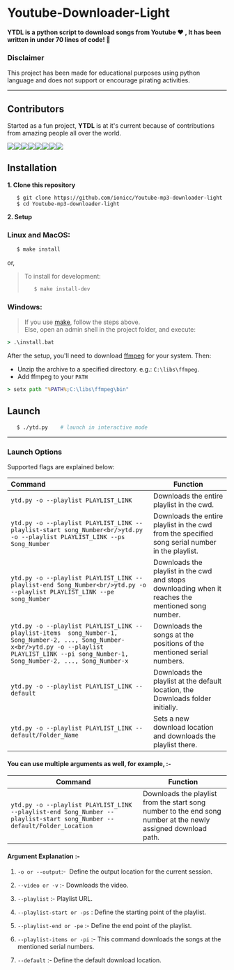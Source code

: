 # Youtube-Downloader-Light

**YTDL is a python script to download songs from Youtube :heart: , It has been written in under 70 lines of code! :triumph:**

### Disclaimer

This project has been made for educational purposes using python language and does not support or encourage pirating activities.

---



## Contributors

Started as a fun project, **YTDL** is at it's current because of contributions from amazing people all over the world.

[![](https://sourcerer.io/fame/ionicc/ionicc/Youtube-mp3-downloader-light/images/0)](https://sourcerer.io/fame/ionicc/ionicc/Youtube-mp3-downloader-light/links/0)[![](https://sourcerer.io/fame/ionicc/ionicc/Youtube-mp3-downloader-light/images/1)](https://sourcerer.io/fame/ionicc/ionicc/Youtube-mp3-downloader-light/links/1)[![](https://sourcerer.io/fame/ionicc/ionicc/Youtube-mp3-downloader-light/images/2)](https://sourcerer.io/fame/ionicc/ionicc/Youtube-mp3-downloader-light/links/2)[![](https://sourcerer.io/fame/ionicc/ionicc/Youtube-mp3-downloader-light/images/3)](https://sourcerer.io/fame/ionicc/ionicc/Youtube-mp3-downloader-light/links/3)[![](https://sourcerer.io/fame/ionicc/ionicc/Youtube-mp3-downloader-light/images/4)](https://sourcerer.io/fame/ionicc/ionicc/Youtube-mp3-downloader-light/links/4)[![](https://sourcerer.io/fame/ionicc/ionicc/Youtube-mp3-downloader-light/images/5)](https://sourcerer.io/fame/ionicc/ionicc/Youtube-mp3-downloader-light/links/5)[![](https://sourcerer.io/fame/ionicc/ionicc/Youtube-mp3-downloader-light/images/6)](https://sourcerer.io/fame/ionicc/ionicc/Youtube-mp3-downloader-light/links/6)[![](https://sourcerer.io/fame/ionicc/ionicc/Youtube-mp3-downloader-light/images/7)](https://sourcerer.io/fame/ionicc/ionicc/Youtube-mp3-downloader-light/links/7)


## Installation

**1. Clone this repository**

```
   $ git clone https://github.com/ionicc/Youtube-mp3-downloader-light
   $ cd Youtube-mp3-downloader-light
```

**2. Setup**

### Linux and MacOS:

```bash
   $ make install
```

   or,

> To install for development:
> 
> ```bash
>    $ make install-dev
> ```

### Windows:

> If you use [make](http://gnuwin32.sourceforge.net/packages/make.htm), follow the steps above. <br/>
> Else, open an admin shell in the project folder, and execute:

```cmd
> .\install.bat
```

After the setup, you'll need to download [ffmpeg](https://ffmpeg.zeranoe.com/builds/) for your system.
Then:

- Unzip the archive to a specified directory. e.g.: ```C:\libs\ffmpeg```.
- Add ffmpeg to your `PATH`

```cmd
> setx path "%PATH%;C:\libs\ffmpeg\bin"
```

## Launch

```bash
   $ ./ytd.py    # launch in interactive mode
```

---

### Launch Options

Supported flags are explained below:

| Command                                                                                                                                                                                              | Function                                                                                           |
|:---------------------------------------------------------------------------------------------------------------------------------------------------------------------------------------------------- | -------------------------------------------------------------------------------------------------- |
| `ytd.py -o --playlist PLAYLIST_LINK`                                                                                                                                                                 | Downloads the entire playlist in the cwd.                                                          |
| `ytd.py -o --playlist PLAYLIST_LINK --playlist-start song_Number<br/>ytd.py -o --playlist PLAYLIST_LINK --ps Song_Number`                                                                            | Downloads the entire playlist in the cwd from the specified song serial number in the playlist.    |
| `ytd.py -o --playlist PLAYLIST_LINK --playlist-end Song_Number<br/>ytd.py -o --playlist PLAYLIST_LINK --pe song_Number`                                                                              | Downloads the playlist in the cwd and stops downloading when it reaches the mentioned song number. |
| `ytd.py -o --playlist PLAYLIST_LINK --playlist-items  song_Number-1, Song_Number-2, ..., Song_Number-x<br/>ytd.py -o --playlist PLAYLIST_LINK --pi song_Number-1, Song_Number-2, ..., Song_Number-x` | Downloads the songs at the positions of the mentioned serial numbers.                              |
| `ytd.py -o --playlist PLAYLIST_LINK --default`                                                                                                                                                       | Downloads the playlist at the default location, the Downloads folder initially.                    |
| `ytd.py -o --playlist PLAYLIST_LINK --default/Folder_Name`                                                                                                                                           | Sets a new download location and downloads the playlist there.                                     |

#### You can use multiple arguments as well, for example, :-

| Command                                                                                                                | Function                                                                                                      |
| ---------------------------------------------------------------------------------------------------------------------- | ------------------------------------------------------------------------------------------------------------- |
| `ytd.py -o --playlist PLAYLIST_LINK --playlist-end Song_Number --playlist-start song_Number --default/Folder_Location` | Downloads the playlist from the start song number to the end song number at the newly assigned download path. |

#### **Argument Explanation :-**

1. `-o or --output`:-  Define the output location for the current session.

2. `--video or -v` :- Downloads the video.

3. `--playlist` :- Playlist URL.

4. `--playlist-start or -ps` : Define the starting point of the playlist.

5. `--playlist-end or -pe` :- Define the end point of the playlist.

6. `--playlist-items or -pi` :- This command downloads the songs at the mentioned serial numbers.

7. `--default` :- Define the default download location.
